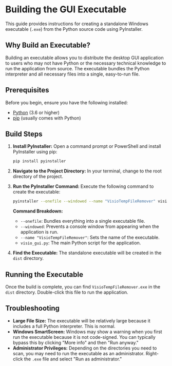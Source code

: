 # Building the GUI Executable

This guide provides instructions for creating a standalone Windows executable (`.exe`) from the Python source code using PyInstaller.

## Why Build an Executable?

Building an executable allows you to distribute the desktop GUI application to users who may not have Python or the necessary technical knowledge to run the application from source. The executable bundles the Python interpreter and all necessary files into a single, easy-to-run file.

## Prerequisites

Before you begin, ensure you have the following installed:

-   [Python](https://www.python.org/downloads/) (3.6 or higher)
-   [pip](https://pip.pypa.io/en/stable/installation/) (usually comes with Python)

## Build Steps

1.  **Install PyInstaller:**
    Open a command prompt or PowerShell and install PyInstaller using pip:
    ```bash
    pip install pyinstaller
    ```

2.  **Navigate to the Project Directory:**
    In your terminal, change to the root directory of the project.

3.  **Run the PyInstaller Command:**
    Execute the following command to create the executable:
    ```bash
    pyinstaller --onefile --windowed --name "VisioTempFileRemover" visio_gui.py
    ```

    **Command Breakdown:**
    -   `--onefile`: Bundles everything into a single executable file.
    -   `--windowed`: Prevents a console window from appearing when the application is run.
    -   `--name "VisioTempFileRemover"`: Sets the name of the executable.
    -   `visio_gui.py`: The main Python script for the application.

4.  **Find the Executable:**
    The standalone executable will be created in the `dist` directory.

## Running the Executable

Once the build is complete, you can find `VisioTempFileRemover.exe` in the `dist` directory. Double-click this file to run the application.

## Troubleshooting

-   **Large File Size:** The executable will be relatively large because it includes a full Python interpreter. This is normal.
-   **Windows SmartScreen:** Windows may show a warning when you first run the executable because it is not code-signed. You can typically bypass this by clicking "More info" and then "Run anyway."
-   **Administrator Privileges:** Depending on the directories you need to scan, you may need to run the executable as an administrator. Right-click the `.exe` file and select "Run as administrator."
